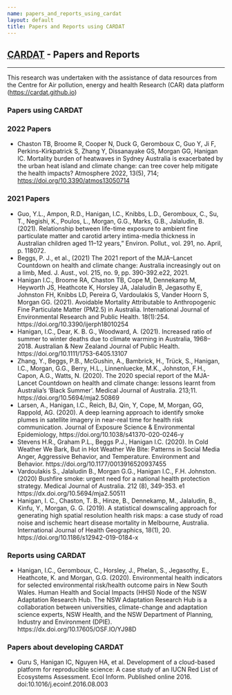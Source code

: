 ```yaml
---
name: papers_and_reports_using_cardat
layout: default
title: Papers and Reports using CARDAT
---
```

<h2><abbr title="Centre for Air pollution, energy and health Research Data Analysis Technology">CARDAT</abbr> - Papers and Reports</h2>
<hr class="car-red" />

This research was undertaken with the assistance of data resources from the Centre for Air pollution, energy and health Research (CAR) data platform (https://cardat.github.io)

<h3>Papers using CARDAT</h3>

### 2022 Papers

- Chaston TB, Broome R, Cooper N, Duck G, Geromboux C, Guo Y, Ji F, Perkins-Kirkpatrick S, Zhang Y, Dissanayake GS, Morgan GG, Hanigan IC. Mortality burden of heatwaves in Sydney Australia is exacerbated by the urban heat island and climate change: can tree cover help mitigate the health impacts? Atmosphere 2022, 13(5), 714; https://doi.org/10.3390/atmos13050714

### 2021 Papers
<ul>
<li>Guo, Y.L., Ampon, R.D., Hanigan, I.C., Knibbs, L.D., Geromboux, C., Su, T., Negishi, K., Poulos, L., Morgan, G.G., Marks, G.B., Jalaludin, B. (2021). Relationship between life-time exposure to ambient fine particulate matter and carotid artery intima-media thickness in Australian children aged 11–12 years,” Environ. Pollut., vol. 291, no. April, p. 118072.</li>
<li>Beggs, P. J.,  et al., (2021) The 2021 report of the MJA–Lancet Countdown on health and climate change: Australia increasingly out on a limb, Med. J. Aust., vol. 215, no. 9, pp. 390-392.e22, 2021.</li>
<li>Hanigan I.C., Broome RA, Chaston TB, Cope M, Dennekamp M, Heyworth JS, Heathcote K, Horsley JA, Jalaludin B, Jegasothy E, Johnston FH, Knibbs LD, Pereira G, Vardoulakis S, Vander Hoorn S, Morgan GG. (2021). Avoidable Mortality Attributable to Anthropogenic Fine Particulate Matter (PM2.5) in Australia. International Journal of Environmental Research and Public Health. 18(1):254. https://doi.org/10.3390/ijerph18010254 </li>
<li>Hanigan, I.C., Dear, K. B. G., Woodward, A. (2021). Increased ratio of summer to winter deaths due to climate warming in Australia, 1968–2018. Australian & New Zealand Journal of Public Health. https://doi.org/10.1111/1753-6405.13107</li>
<li>Zhang, Y., Beggs, P.B., McGushin, A., Bambrick, H., Trück, S., Hanigan, I.C., Morgan, G.G., Berry, H.L., Linnenluecke, M.K., Johnston, F.H., Capon, A.G., Watts, N. (2020). The 2020 special report of the MJA-Lancet Countdown on health and climate change: lessons learnt from Australia’s ‘Black Summer’. Medical Journal of Australia. 213;11. https://doi.org/10.5694/mja2.50869</li>
<li>Larsen, A., Hanigan, I.C., Reich, BJ, Qin, Y, Cope, M, Morgan, GG, Rappold, AG. (2020). A deep learning approach to identify smoke plumes in satellite imagery in near-real time for health risk communication. Journal of Exposure Science & Environmental Epidemiology, https://doi.org/10.1038/s41370-020-0246-y</li>
<li>Stevens H.R., Graham P.L., Beggs P.J., Hanigan I.C. (2020). In Cold Weather We Bark, But in Hot Weather We Bite: Patterns in Social Media Anger, Aggressive Behavior, and Temperature. Environment and Behavior. https://doi.org/10.1177/0013916520937455</li>
<li>Vardoulakis S., Jalaludin B., Morgan G.G., Hanigan I.C., F.H.  Johnston. (2020) Bushfire smoke: urgent need for a national health protection strategy. Medical Journal of Australia. 212 (8), 349-353. e1 https://dx.doi.org/10.5694/mja2.50511</li>
<li>Hanigan, I. C., Chaston, T. B., Hinze, B., Dennekamp, M., Jalaludin, B., Kinfu, Y., Morgan, G. G. (2019). A statistical downscaling approach for generating high spatial resolution health risk maps: a case study of road noise and ischemic heart disease mortality in Melbourne, Australia. International Journal of Health Geographics, 18(1), 20. https://doi.org/10.1186/s12942-019-0184-x</li>
</ul>

<h3>Reports using CARDAT</h3>
<ul>
<li>Hanigan, I.C., Geromboux, C., Horsley, J., Phelan, S., Jegasothy, E., Heathcote, K. and Morgan, G.G. (2020). Environmental health indicators for selected environmental risk/health outcome pairs in New South Wales. Human Health and Social Impacts (HHSI) Node of the NSW Adaptation Research Hub. The NSW Adaptation Research Hub is a collaboration between universities, climate-change and adaptation science experts, NSW Health, and the NSW Department of Planning, Industry and Environment (DPIE).  https://dx.doi.org/10.17605/OSF.IO/YJ98D </li>
</ul>

<h3>Papers about developing CARDAT</h3>
<ul>
<li>Guru S, Hanigan IC, Nguyen HA, et al. Development of a cloud-based platform for reproducible science: A case study of an IUCN Red List of Ecosystems Assessment. Ecol Inform. Published online 2016. doi:10.1016/j.ecoinf.2016.08.003</li>
</ul>
